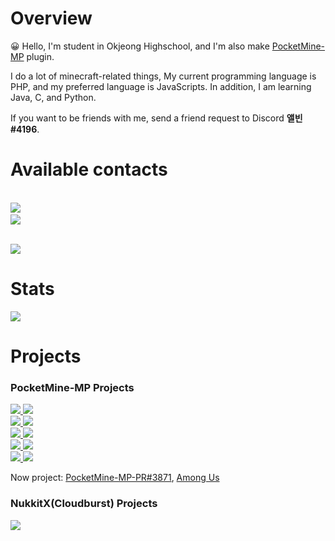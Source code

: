 # Overview
:grinning: Hello, I'm student in Okjeong Highschool, and I'm also make [PocketMine-MP](https://github.com/pmmp/PocketMine-MP) plugin.

I do a lot of minecraft-related things, My current programming language is PHP, and my preferred language is JavaScripts. In addition, I am learning Java, C, and Python.

If you want to be friends with me, send a friend request to Discord **앨빈#4196**.

# Available contacts
<a href="https://t.me/alvin0319"><br>
![](https://img.shields.io/badge/chat%20on-Telegram-blue)
</a>
<a href="https://open.kakao.com/me/alvin0319"><br>
![](https://img.shields.io/badge/chat%20on-KakaoTalk-yellow)
</a>

<a href="https://discord.gg/ZrA5Y82mMg"><br>
![](https://img.shields.io/badge/chat%20on-Discord-blue)
</a>

# Stats
![](https://github-readme-stats.vercel.app/api?username=alvin0319&show_icons=true&title_color=fff&icon_color=79ff97&text_color=9f9f9f&bg_color=151515)

# Projects

### PocketMine-MP Projects

<a href="https://github.com/alvin0319/OffHand">![](https://img.shields.io/badge/Offhand-Active-green) </a> <a href="https://github.com/alvin0319/GodWar">![](https://img.shields.io/badge/GodWar-Active-green) </a><br>
<a href="https://github.com/alvin0319/NPC">![](https://img.shields.io/badge/NPC-Active-green) </a> <a href="https://github.com/alvin0319/DropBoxBackUp">![](https://img.shields.io/badge/DropboxBackUp-Active-green) </a><br>
<a href="https://github.com/alvin0319/DoEmote">![](https://img.shields.io/badge/DoEmote-Active-green) </a> <a href="https://github.com/alvin0319/RankText">![](https://img.shields.io/badge/RankText-Active-green) </a><br>
<a href="https://github.com/alvin0319/TriggerPE">![](https://img.shields.io/badge/TriggerPE-Active-green) </a> <a href="https://github.com/alvin0319/TelegramPM">![](https://img.shields.io/badge/TelegramPM-Active-green) </a><br>
<a href="https://github.com/alvin0319/TradeNPC">![](https://img.shields.io/badge/TradeNPC-Discontinued-red) </a> <a href="https://github.com/alvin0319/Shield">![](https://img.shields.io/badge/Shield-Active-green) </a><br>

Now project: [PocketMine-MP-PR#3871](https://github.com/pmmp/PocketMine-MP/pull/3871), [Among Us](https://github.com/alvin0319/AmongUs)

### NukkitX(Cloudburst) Projects

<a href="https://github.com/alvin0319/EDGE">![](https://img.shields.io/badge/EDGE-Active-green) </a>

<!--
**alvin0319/alvin0319** is a ✨ _special_ ✨ repository because its `README.md` (this file) appears on your GitHub profile.

Here are some ideas to get you started:

- 🔭 I’m currently working on ...
- 🌱 I’m currently learning ...
- 👯 I’m looking to collaborate on ...
- 🤔 I’m looking for help with ...
- 💬 Ask me about ...
- 📫 How to reach me: ...
- 😄 Pronouns: ...
- ⚡ Fun fact: ...
-->
